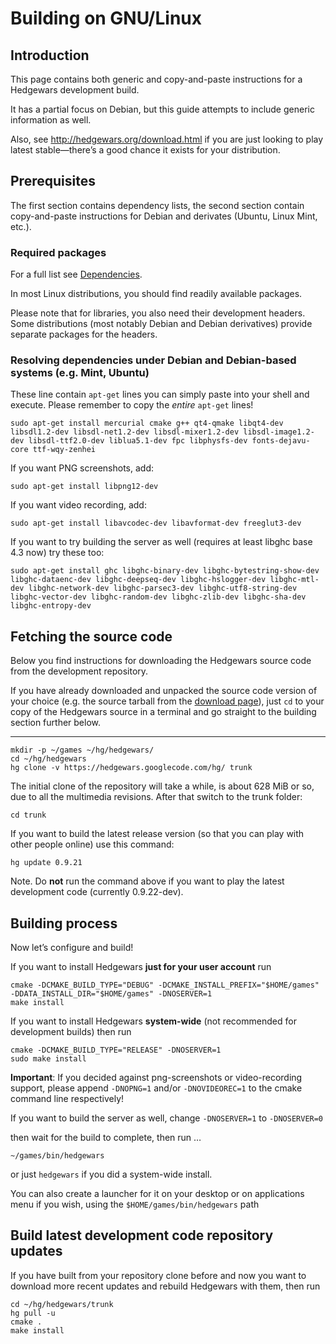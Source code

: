 # Building on GNU/Linux #
## Introduction ##

This page contains both generic and copy-and-paste instructions for a Hedgewars development build.

It has a partial focus on Debian, but this guide attempts to include generic information as well.

Also, see http://hedgewars.org/download.html if you are just looking to play latest stable—there’s a good chance it exists for your distribution.

## Prerequisites ##
The first section contains dependency lists, the second section contain copy-and-paste instructions for Debian and derivates (Ubuntu, Linux Mint, etc.).

### Required packages ###
For a full list see [Dependencies](Dependencies.md).

In most Linux distributions, you should find readily available packages.

Please note that for libraries, you also need their development headers. Some distributions (most notably Debian and Debian derivatives) provide separate packages for the headers.

### Resolving dependencies under Debian and Debian-based systems (e.g. Mint, Ubuntu) ###
These line contain `apt-get` lines you can simply paste into your shell and execute. Please remember to copy the _entire_ `apt-get` lines!

```
sudo apt-get install mercurial cmake g++ qt4-qmake libqt4-dev libsdl1.2-dev libsdl-net1.2-dev libsdl-mixer1.2-dev libsdl-image1.2-dev libsdl-ttf2.0-dev liblua5.1-dev fpc libphysfs-dev fonts-dejavu-core ttf-wqy-zenhei
```
If you want PNG screenshots, add:
```
sudo apt-get install libpng12-dev
```
If you want video recording, add:
```
sudo apt-get install libavcodec-dev libavformat-dev freeglut3-dev
```
If you want to try building the server as well (requires at least libghc base 4.3 now) try these too:
```
sudo apt-get install ghc libghc-binary-dev libghc-bytestring-show-dev libghc-dataenc-dev libghc-deepseq-dev libghc-hslogger-dev libghc-mtl-dev libghc-network-dev libghc-parsec3-dev libghc-utf8-string-dev libghc-vector-dev libghc-random-dev libghc-zlib-dev libghc-sha-dev libghc-entropy-dev
```

## Fetching the source code ##

Below you find instructions for downloading the Hedgewars source code from the development repository.

If you have already downloaded and unpacked the source code version of your choice (e.g. the source tarball from the  [download page](http://hedgewars.org/download.html)), just `cd` to your copy of the Hedgewars source in a terminal and go straight to the building section further below.

---


```
mkdir -p ~/games ~/hg/hedgewars/
cd ~/hg/hedgewars
hg clone -v https://hedgewars.googlecode.com/hg/ trunk
```

The initial clone of the repository will take a while, is about 628 MiB or so, due to all the multimedia revisions.
After that switch to the trunk folder:

```
cd trunk
```

If you want to build the latest release version (so that you can play with other people online) use this command:
```
hg update 0.9.21
```
Note. Do **not** run the command above if you want to play the latest development code (currently 0.9.22-dev).


## Building process ##

Now let’s configure and build!

If you want to install Hedgewars **just for your user account** run
```
cmake -DCMAKE_BUILD_TYPE="DEBUG" -DCMAKE_INSTALL_PREFIX="$HOME/games" -DDATA_INSTALL_DIR="$HOME/games" -DNOSERVER=1
make install
```
If you want to install Hedgewars **system-wide** (not recommended for development builds) then run

```
cmake -DCMAKE_BUILD_TYPE="RELEASE" -DNOSERVER=1
sudo make install
```

**Important**: If you decided against png-screenshots or video-recording support, please append `-DNOPNG=1` and/or `-DNOVIDEOREC=1` to the cmake command line respectively!

If you want to build the server as well, change `-DNOSERVER=1` to `-DNOSERVER=0`


then wait for the build to complete, then run …

```
~/games/bin/hedgewars
```
or just `hedgewars` if you did a system-wide install.

You can also create a launcher for it on your desktop or on applications menu if you wish, using the `$HOME/games/bin/hedgewars` path

## Build latest development code repository updates ##

If you have built from your repository clone before and now you want to download more recent updates and rebuild Hedgewars with them, then run

```
cd ~/hg/hedgewars/trunk
hg pull -u
cmake .
make install
```